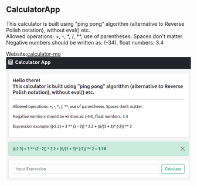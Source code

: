 ## CalculatorApp
This calculator is built using "ping pong" algorithm (alternative to Reverse Polish notation), without eval() etc.\
Allowed operations: +, -, *, /, **, use of parentheses.  Spaces don't matter.\
Negative numbers should be written as: (-34), float numbers: 3.4

Website:[calculator-mo](https://calculator-mo.herokuapp.com/)
![image](https://github.com/anvandev/Calculator/blob/master/static/img/img.png)
